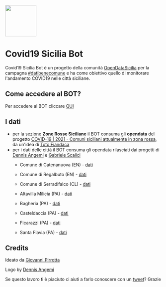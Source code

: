 
<img src="https://user-images.githubusercontent.com/2639616/114814644-e1a08680-9db4-11eb-8e30-cde3d0598736.png" width="100"/>

# Covid19 Sicilia Bot

Covid19 Sicilia Bot è un progetto della comunità [OpenDataSicilia](http://www.opendatasicilia.it) per la campagna [#datibenecomune](https://www.datibenecomune.it) e ha come obiettivo quello di monitorare l'andamento COVID19 nelle città siciliane.

## Come accedere al BOT?
Per accedere al BOT cliccare [QUI](https://t.me/Covid_19_Sicilia_Bot)

## I dati
 * per la sezione **Zone Rosse Siciliane** il BOT consuma gli **opendata** del progetto [COVID-19 | 2021 - Comuni siciliani attualmente in zona rossa](https://bl.ocks.org/gbvitrano/raw/664ac98fd51590d48290b70709a4ea48), da un'idea di [Totò Fiandaca](https://twitter.com/totofiandaca)
 * per i dati delle città il BOT consuma gli opendata rilasciati dai progetti di [Dennis Angemi](https://twitter.com/dennisangemi) e [Gabriele Scalici](https://github.com/gabacode)
    * Comune di Catenanuova (EN) - [dati](https://docs.google.com/spreadsheets/d/e/2PACX-1vSCEjFPsKDAaBAtlMFiOz14BUGKwhndMYZ6QK5824dRAwU0c0Zrq-8x1cdLN1t5aBUHxrUtRb2LxJxf/pub?gid=234868662&single=true&output=csv)     
    * Comune di Regalbuto (EN) - [dati](https://docs.google.com/spreadsheets/d/e/2PACX-1vTvyVLE-8v8C6H_AcgMXAanmaaMa4xaBOP-3Vfw2Vgjmy7A-yKwzx1SDgYrob2GS7FkV-A-5GGwfHdP/pub?gid=234868662&single=true&output=csv)
    * Comune di Serradifalco (CL) - [dati](https://docs.google.com/spreadsheets/d/e/2PACX-1vRuEaLEajGQX1ILSEjMW1G5aMWQamEQvnF1fYwrU4-CXDrETFW4Kxc-SVD5PFPN5O-6ZufeWPmFw19f/pub?gid=234868662&single=true&output=csv)

    * Altavilla Milicia (PA) - [dati](https://raw.githubusercontent.com/gabacode/f8lite/main/dati-comuni/dpc-covid19-ita-pa-82004.cs)
    * Bagheria (PA) - [dati](https://raw.githubusercontent.com/gabacode/f8lite/main/dati-comuni/dpc-covid19-ita-pa-82006.csv)
    * Casteldaccia (PA) - [dati](https://raw.githubusercontent.com/gabacode/f8lite/main/dati-comuni/dpc-covid19-ita-pa-82023.csv)
    * Ficarazzi (PA) - [dati](https://raw.githubusercontent.com/gabacode/f8lite/main/dati-comuni/dpc-covid19-ita-pa-82035.csv)
    * Santa Flavia (PA) - [dati](https://raw.githubusercontent.com/gabacode/f8lite/main/dati-comuni/dpc-covid19-ita-pa-82067.csv)

## Credits
Ideato da [Giovanni Pirrotta](mailto:giovanni.pirrotta@gmail.com)

Logo by [Dennis Angemi](https://www.twitter.com/dennisangemi)

Se questo lavoro ti è piaciuto ci aiuti a farlo conoscere con un [tweet](http://twitter.com/share?url=https://t.me/Covid_19_Sicilia_Bot&text=Covid19+Sicilia+Bot:+lo+strumento+per+monitorare+l'andamento+COVID19+nelle+città+siciliane+/via+@opendatasicilia+@gpirrotta)? Grazie


